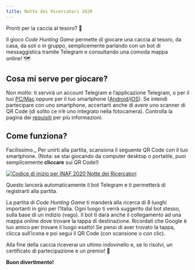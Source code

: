 ```yaml
---
title: Notte dei Ricercatori 2020
---
```


<p class="lead">
Pronti per la caccia al tesoro?&nbsp;🔎
</p>

Il gioco <i>Code Hunting Game</i> permette di giocare una caccia al tesoro, da casa, da soli o in gruppo, semplicemente parlando con un bot di messaggistica tramite Telegram e consultando una comoda mappa online!&nbsp;🗺

## Cosa mi serve per giocare?

Non molto: ti servirà un account Telegram e l’applicazione Telegram, o per il tuo [PC/Mac](https://desktop.telegram.org/) oppure per il tuo smartphone ([Android](https://telegram.org/dl/android)/[iOS](https://telegram.org/dl/ios)).
Se intendi partecipare con uno smartphone, accertarti anche di avere uno scanner di QR&nbsp;Code (di solito ce n’è uno integrato nella fotocamera).
Controlla la pagina dei [requisiti](/it/requisiti) per più informazioni.

## Come funziona?

Facilissimo._
Per unirti alla partita, scansiona il seguente QR&nbsp;Code con il tuo smartphone.
(Nota: se stai giocando da computer desktop o portatile, puoi semplicemente **cliccare** sui QR&nbsp;Code!)

<div class="picture">
    <a href="https://t.me/treasurehuntbot?start=nottericercatori">
        <img src="/assets/images/qrcode-nottericercatori.png" alt="Codice di inizio per INAF 2020 Notte dei Ricercatori" />
    </a>
</div>

Questo lancerà automaticamente il bot Telegram e ti permetterà di registrarti alla partita.

La partita di _Code Hunting Game_ ti manderà alla ricerca di 8&nbsp;luoghi importanti in giro per l’Italia.
Ogni luogo ti verrà suggerito dal bot stesso, sulla base di un indizio (vago).
Il bot ti darà anche il collegamento ad una mappa online dove trovare la tappa di destinazione. Ricordati che Google è tuo amico per trovare il luogo esatto!
Se pensi di aver trovato la tappa, clicca sull’icona e poi segui il QR&nbsp;Code (con scansione o con clic).

Alla fine della caccia riceverai un ultimo indovinello e, se lo risolvi, un certificato di partecipazione e un premio!&nbsp;🥇

**Buon divertimento!**
